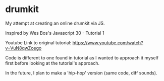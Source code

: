 # drumkit

My attempt at creating an online drumkit via JS.

Inspired by Wes Bos's Javascript 30 - Tutorial 1

Youtube Link to original tutorial: https://www.youtube.com/watch?v=VuN8qwZoego

Code is different to one found in tutorial as I wanted to approach it myself first before looking at the tutorial's approach.

In the future, I plan to make a 'hip-hop' version (same code, diff sounds).